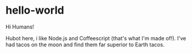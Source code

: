 hello-world
===========

Hi Humans!

Hubot here, i like Node.js and Coffeescript (that's what I'm made of!).
I've had tacos on the moon and find them far superior to Earth tacos.
